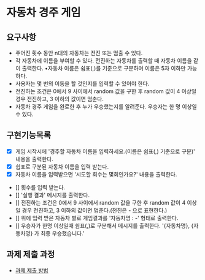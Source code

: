 # 자동차 경주 게임

## 요구사항

* 주어진 횟수 동안 n대의 자동차는 전진 또는 멈출 수 있다.
* 각 자동차에 이름을 부여할 수 있다. 전진하는 자동차를 출력할 때 자동차 이름을 같이 출력한다. •자동차 이름은 쉼표(,)를 기준으로 구분하며 이름은 5자 이하만 가능하다.
* 사용자는 몇 번의 이동을 할 것인지를 입력할 수 있어야 한다.
* 전진하는 조건은 0에서 9 사이에서 random 값을 구한 후 random 값이 4 이상일 경우 전진하고, 3 이하의 값이면 멈춘다.
* 자동차 경주 게임을 완료한 후 누가 우승했는지를 알려준다. 우승자는 한 명 이상일 수 있다.

## 구현기능목록

* [x] 게임 시작시에 '경주할 자동차 이름을 입력하세요.(이름은 쉼표(,) 기준으로 구분)' 내용을 출력한다.
* [x] 쉽표로 구분된 자동차 이름을 입력 받는다.  
* [x] 자동차 이름을 입력받으면 '시도할 회수는 몇회인가요?' 내용을 출력한다.
* [] 횟수를 입력 받는다.
* [] '실행 결과' 메시지를 출력한다.
* [] 전진하는 조건은 0에서 9 사이에서 random 값을 구한 후 random 값이 4 이상일 경우 전진하고, 3 이하의 값이면 멈춘다.(전진은 - 으로 표현한다.)
* [] 위에 입력 받은 자동차 별로 게임결과를 '자동차명 : -' 형태로 출력한다.
* [] 우승자가 한명 이상일때 쉼표(,)로 구분해서 메시지를 출력한다. '{자동차명}, {자동차명} 가 최종 우승했습니다.'


## 과제 제출 과정
* [과제 제출 방법](https://github.com/next-step/nextstep-docs/tree/master/precourse)
